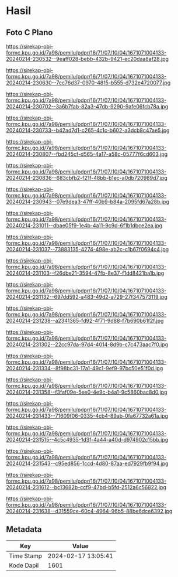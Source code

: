 # Hasil

## Foto C Plano

https://sirekap-obj-formc.kpu.go.id/7a98/pemilu/pdpr/16/71/07/10/04/1671071004133-20240214-230532--9eaff028-bebb-432b-9421-ec20daa8af28.jpg

https://sirekap-obj-formc.kpu.go.id/7a98/pemilu/pdpr/16/71/07/10/04/1671071004133-20240214-230630--7cc76d37-0970-4815-b555-d732e4720077.jpg

https://sirekap-obj-formc.kpu.go.id/7a98/pemilu/pdpr/16/71/07/10/04/1671071004133-20240214-230702--3a6b7fab-82a3-47db-9290-9afe06fcb78a.jpg

https://sirekap-obj-formc.kpu.go.id/7a98/pemilu/pdpr/16/71/07/10/04/1671071004133-20240214-230733--b42ad7d1-c265-4c1c-b602-a3dcb8c47ae5.jpg

https://sirekap-obj-formc.kpu.go.id/7a98/pemilu/pdpr/16/71/07/10/04/1671071004133-20240214-230807--fbd245cf-d565-4a17-a58c-05777f6cd603.jpg

https://sirekap-obj-formc.kpu.go.id/7a98/pemilu/pdpr/16/71/07/10/04/1671071004133-20240214-230836--683cbfb2-f21f-48bb-b1ec-a0db720989d7.jpg

https://sirekap-obj-formc.kpu.go.id/7a98/pemilu/pdpr/16/71/07/10/04/1671071004133-20240214-230943--07e9dea3-47ff-40b9-b84a-2095fd67a28b.jpg

https://sirekap-obj-formc.kpu.go.id/7a98/pemilu/pdpr/16/71/07/10/04/1671071004133-20240214-231011--dbae05f9-1e4b-4a11-9c9d-6f1b1dbce2ea.jpg

https://sirekap-obj-formc.kpu.go.id/7a98/pemilu/pdpr/16/71/07/10/04/1671071004133-20240214-231037--73883135-4274-498e-ab2c-c1b67f0694c4.jpg

https://sirekap-obj-formc.kpu.go.id/7a98/pemilu/pdpr/16/71/07/10/04/1671071004133-20240214-231103--f26dbe21-3594-47fb-8e37-f1dd8421ba1b.jpg

https://sirekap-obj-formc.kpu.go.id/7a98/pemilu/pdpr/16/71/07/10/04/1671071004133-20240214-231132--697dd592-a483-49d2-a729-27f347573119.jpg

https://sirekap-obj-formc.kpu.go.id/7a98/pemilu/pdpr/16/71/07/10/04/1671071004133-20240214-231238--a2341365-fd92-4f71-9d88-f7b690b61f2f.jpg

https://sirekap-obj-formc.kpu.go.id/7a98/pemilu/pdpr/16/71/07/10/04/1671071004133-20240214-231302--22cc97da-97d4-4014-8d9b-c7c473aac7f0.jpg

https://sirekap-obj-formc.kpu.go.id/7a98/pemilu/pdpr/16/71/07/10/04/1671071004133-20240214-231334--8f98bc31-17a1-49c1-9ef9-97bc50e51f0d.jpg

https://sirekap-obj-formc.kpu.go.id/7a98/pemilu/pdpr/16/71/07/10/04/1671071004133-20240214-231358--f3faf09e-5ee0-4e9c-b4a1-9c5860bac8d0.jpg

https://sirekap-obj-formc.kpu.go.id/7a98/pemilu/pdpr/16/71/07/10/04/1671071004133-20240214-231433--71609f06-0335-4cb4-89ab-0fa67732a61a.jpg

https://sirekap-obj-formc.kpu.go.id/7a98/pemilu/pdpr/16/71/07/10/04/1671071004133-20240214-231515--4c5c4935-1d3f-4a44-a40d-d974902c15bb.jpg

https://sirekap-obj-formc.kpu.go.id/7a98/pemilu/pdpr/16/71/07/10/04/1671071004133-20240214-231543--c95ed856-1ccd-4d80-87aa-ed7929fb9f94.jpg

https://sirekap-obj-formc.kpu.go.id/7a98/pemilu/pdpr/16/71/07/10/04/1671071004133-20240214-231612--bc13682b-ccf9-47bd-b5fd-2512a6c56822.jpg

https://sirekap-obj-formc.kpu.go.id/7a98/pemilu/pdpr/16/71/07/10/04/1671071004133-20240214-231638--d31559ce-60c4-4964-96b5-88be6dce6392.jpg


## Metadata

| Key        | Value               |
| ---------- | ------------------- |
| Time Stamp | 2024-02-17 13:05:41 |
| Kode Dapil | 1601                |



